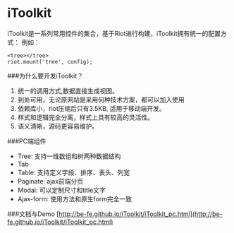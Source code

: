iToolkit
========

iToolkit是一系列常用控件的集合，基于Riot进行构建，iToolkit拥有统一的配置方式：
例如：

    <tree></tree>
    riot.mount('tree', config);

###为什么要开发iToolkit？
1. 统一的调用方式,数据直接生成视图。
2. 到处可用，无论原网站是采用何种技术方案，都可以加入使用
3. 依赖库小，riot压缩后只有3.5KB, 适用于移动端开发。
4. 样式和逻辑完全分离，样式上具有较高的灵活性。
5. 语义清晰，源码更容易维护。

###PC端组件
- Tree: 支持一维数组和树两种数据结构
- Tab
- Table: 支持定义字段、排序、表头、列宽
- Paginate: ajax前端分页
- Modal: 可以定制尺寸和title文字
- Ajax-form: 使用方法和原生form完全一致

###文档与Demo
[http://be-fe.github.io/iToolkit/iToolkit_pc.html](http://be-fe.github.io/iToolkit/iToolkit_pc.html)
